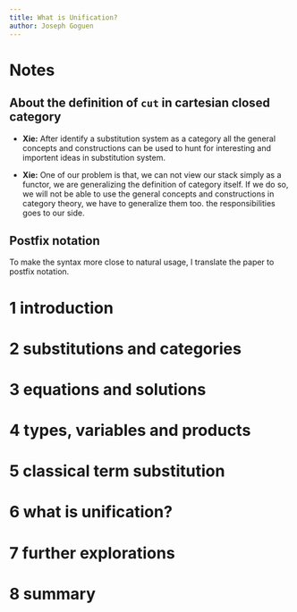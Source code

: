 ```yaml
---
title: What is Unification?
author: Joseph Goguen
---
```


# Notes

## About the definition of `cut` in cartesian closed category

- **Xie:** After identify a substitution system as a category
  all the general concepts and constructions can be used
  to hunt for interesting and importent ideas in substitution system.

- **Xie:** One of our problem is that,
  we can not view our stack simply as a functor,
  we are generalizing the definition of category itself.
  If we do so, we will not be able
  to use the general concepts and constructions in category theory,
  we have to generalize them too.
  the responsibilities goes to our side.

## Postfix notation

To make the syntax more close to natural usage,
I translate the paper to postfix notation.

# 1 introduction

# 2 substitutions and categories

# 3 equations and solutions

# 4 types, variables and products

# 5 classical term substitution

# 6 what is unification?

# 7 further explorations

# 8 summary
